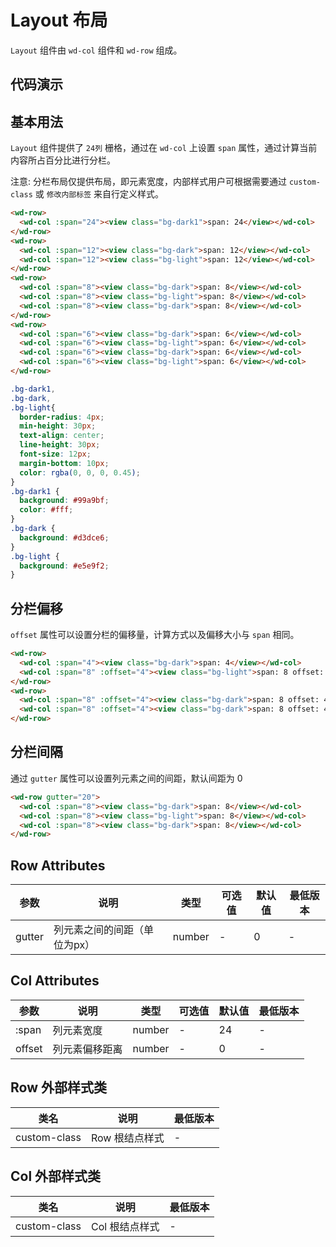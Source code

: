 <frame/>

# Layout 布局

`Layout` 组件由 `wd-col` 组件和 `wd-row` 组成。


## 代码演示

## 基本用法

`Layout` 组件提供了 `24列` 栅格，通过在 `wd-col` 上设置 `span` 属性，通过计算当前内容所占百分比进行分栏。

注意: 分栏布局仅提供布局，即元素宽度，内部样式用户可根据需要通过 `custom-class` 或 `修改内部标签` 来自行定义样式。

```html
<wd-row>
  <wd-col :span="24"><view class="bg-dark1">span: 24</view></wd-col>
</wd-row>
<wd-row>
  <wd-col :span="12"><view class="bg-dark">span: 12</view></wd-col>
  <wd-col :span="12"><view class="bg-light">span: 12</view></wd-col>
</wd-row>
<wd-row>
  <wd-col :span="8"><view class="bg-dark">span: 8</view></wd-col>
  <wd-col :span="8"><view class="bg-light">span: 8</view></wd-col>
  <wd-col :span="8"><view class="bg-dark">span: 8</view></wd-col>
</wd-row>
<wd-row>
  <wd-col :span="6"><view class="bg-dark">span: 6</view></wd-col>
  <wd-col :span="6"><view class="bg-light">span: 6</view></wd-col>
  <wd-col :span="6"><view class="bg-dark">span: 6</view></wd-col>
  <wd-col :span="6"><view class="bg-light">span: 6</view></wd-col>
</wd-row>
```

```scss
.bg-dark1,
.bg-dark,
.bg-light{
  border-radius: 4px;
  min-height: 30px;
  text-align: center;
  line-height: 30px;
  font-size: 12px;
  margin-bottom: 10px;
  color: rgba(0, 0, 0, 0.45);
}
.bg-dark1 {
  background: #99a9bf;
  color: #fff;
}
.bg-dark {
  background: #d3dce6;
}
.bg-light {
  background: #e5e9f2;
}
```

## 分栏偏移

`offset` 属性可以设置分栏的偏移量，计算方式以及偏移大小与 `span` 相同。

```html
<wd-row>
  <wd-col :span="4"><view class="bg-dark">span: 4</view></wd-col>
  <wd-col :span="8" :offset="4"><view class="bg-light">span: 8 offset: 4</view></wd-col>
</wd-row>
<wd-row>
  <wd-col :span="8" :offset="4"><view class="bg-dark">span: 8 offset: 4</view></wd-col>
  <wd-col :span="8" :offset="4"><view class="bg-dark">span: 8 offset: 4</view></wd-col>
</wd-row>
```

## 分栏间隔

通过 `gutter` 属性可以设置列元素之间的间距，默认间距为 0

```html
<wd-row gutter="20">
  <wd-col :span="8"><view class="bg-dark">span: 8</view></wd-col>
  <wd-col :span="8"><view class="bg-light">span: 8</view></wd-col>
  <wd-col :span="8"><view class="bg-dark">span: 8</view></wd-col>
</wd-row>
```

<!-- ## flex 布局

*注意：由于微信小程序使用插槽时，插槽会渲染到当前标签外部，因此在组件上设置flex布局属性，对插槽内部并不生效，因此flex布局效果需要用户参考[H5组件库 Layout](http://fant-mini-plus.top/wot-design/#/components/layout)自行实现。* -->

## Row Attributes

| 参数 | 说明 | 类型 | 可选值 | 默认值 | 最低版本 |
|-----|------|-----|-------|-------|--------|
| gutter | 列元素之间的间距（单位为px） | number | - | 0 | - |

## Col Attributes

| 参数 | 说明 | 类型 | 可选值 | 默认值 | 最低版本 |
|-----|------|-----|-------|-------|---------|
| :span | 列元素宽度 | number | - | 24 | - |
| offset | 列元素偏移距离 | number | - | 0 | - |

## Row 外部样式类

| 类名 | 说明 | 最低版本 |
|-----|------|--------|
| custom-class | Row 根结点样式 | - |

## Col 外部样式类

| 类名 | 说明 | 最低版本 |
|-----|------|--------|
| custom-class | Col 根结点样式 | - |

